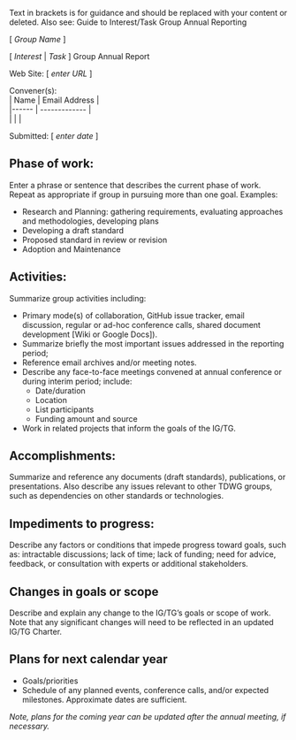 Text in brackets is for guidance and should be replaced with your content or deleted. Also see: Guide to Interest/Task Group Annual Reporting

\[ _Group Name_ \]

\[ _Interest_ | _Task_ \] Group Annual Report

Web Site:  \[ _enter URL_ \]
 
Convener(s):  
| Name  | Email Address |  
|------ | ------------- |  
|       |               |  


Submitted:  \[ _enter date_ \]

## Phase of work:  
Enter a phrase or sentence that describes the current phase of work.  Repeat as appropriate if group in pursuing more than one goal.  Examples:
- Research and Planning: gathering requirements, evaluating approaches and methodologies, developing plans
- Developing a draft standard
- Proposed standard in review or revision
- Adoption and Maintenance

## Activities:
Summarize group activities including:
- Primary mode(s) of collaboration, GitHub issue tracker, email discussion, regular or ad-hoc conference calls, shared document development [Wiki or Google Docs]).
- Summarize briefly the most important issues addressed in the reporting period; 
- Reference email archives and/or meeting notes.
- Describe any face-to-face meetings convened at annual conference or during interim period; include:
  - Date/duration
  - Location
  - List participants
  - Funding amount and source
- Work in related projects that inform the goals of the IG/TG.

## Accomplishments:
Summarize and reference any documents (draft standards), publications, or presentations.
Also describe any issues relevant to other TDWG groups, such as dependencies on other standards or technologies. 
## Impediments to progress:
Describe any factors or conditions that impede progress toward goals, such as:  intractable discussions; lack of time; lack of funding; need for advice, feedback, or consultation with experts or additional stakeholders.

## Changes in goals or scope
Describe and explain any change to the IG/TG’s goals or scope of work.  Note that any significant changes will need to be reflected in an updated IG/TG Charter.
## Plans for next calendar year
- Goals/priorities
- Schedule of any planned events, conference calls, and/or expected milestones. Approximate dates are sufficient.

_Note, plans for the coming year can be updated after the annual meeting, if necessary._
